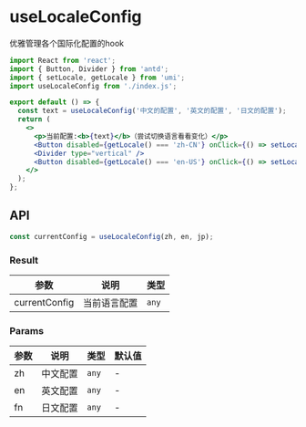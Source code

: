 # useLocaleConfig

优雅管理各个国际化配置的hook

```jsx
import React from 'react';
import { Button, Divider } from 'antd';
import { setLocale, getLocale } from 'umi';
import useLocaleConfig from './index.js';

export default () => {
  const text = useLocaleConfig('中文的配置', '英文的配置', '日文的配置');
  return (
    <>
      <p>当前配置:<b>{text}</b>（尝试切换语言看看变化）</p>
      <Button disabled={getLocale() === 'zh-CN'} onClick={() => setLocale('zh-CN')}>切换中文</Button>
      <Divider type="vertical" />
      <Button disabled={getLocale() === 'en-US'} onClick={() => setLocale('en-US')}>切换英文</Button>
    </>
  );
};
```

## API

```js
const currentConfig = useLocaleConfig(zh, en, jp);
```

### Result

| 参数          | 说明         | 类型 |
| ------------- | ------------ | ---- |
| currentConfig | 当前语言配置 | `any` |

### Params

| 参数 | 说明     | 类型  | 默认值 |
| ---- | -------- | ----- | ------ |
| zh   | 中文配置 | `any` | -      |
| en   | 英文配置 | `any` | -      |
| fn   | 日文配置 | `any` | -      |
